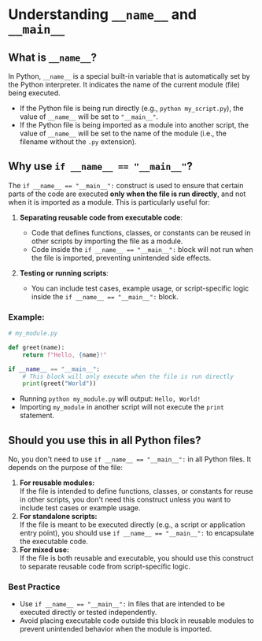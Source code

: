 # Understanding `__name__` and `__main__`

## What is `__name__`?

In Python, `__name__` is a special built-in variable that is automatically set by the Python interpreter. It indicates the name of the current module (file) being executed.

- If the Python file is being run directly (e.g., `python my_script.py`), the value of `__name__` will be set to `"__main__"`.
- If the Python file is being imported as a module into another script, the value of `__name__` will be set to the name of the module (i.e., the filename without the `.py` extension).


## Why use `if __name__ == "__main__"`?

The `if __name__ == "__main__":` construct is used to ensure that certain parts of the code are executed **only when the file is run directly**, and not when it is imported as a module. This is particularly useful for:

1. **Separating reusable code from executable code**:
   - Code that defines functions, classes, or constants can be reused in other scripts by importing the file as a module.
   - Code inside the `if __name__ == "__main__":` block will not run when the file is imported, preventing unintended side effects.

2. **Testing or running scripts**:
   - You can include test cases, example usage, or script-specific logic inside the `if __name__ == "__main__":` block.

### Example:

```python
# my_module.py

def greet(name):
    return f"Hello, {name}!"

if __name__ == "__main__":
    # This block will only execute when the file is run directly
    print(greet("World"))
```
- Running `python my_module.py` will output: `Hello, World!`
- Importing `my_module` in another script will not execute the `print` statement.

## Should you use this in all Python files?
No, you don't need to use `if __name__ == "__main__":` in all Python files. It depends on the purpose of the file:

1. **For reusable modules:**  
   If the file is intended to define functions, classes, or constants for reuse in other scripts, you don't need this construct unless you want to include test cases or example usage.
2. **For standalone scripts:**  
   If the file is meant to be executed directly (e.g., a script or application entry point), you should use `if __name__ == "__main__":` to encapsulate the executable code.
3. **For mixed use:**  
   If the file is both reusable and executable, you should use this construct to separate reusable code from script-specific logic.

### Best Practice
- Use `if __name__ == "__main__":` in files that are intended to be executed directly or tested independently.
- Avoid placing executable code outside this block in reusable modules to prevent unintended behavior when the module is imported.